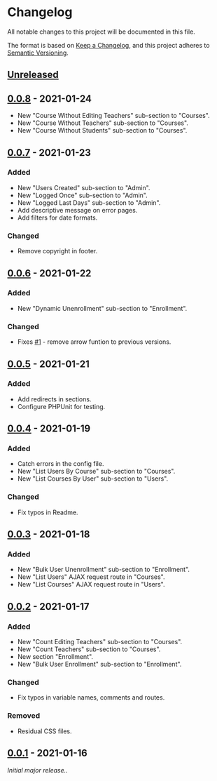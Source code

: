 # Changelog

All notable changes to this project will be documented in this file.

The format is based on [Keep a Changelog](https://keepachangelog.com/en/1.0.0/),
and this project adheres to [Semantic Versioning](https://semver.org/spec/v2.0.0.html).

## [Unreleased]

## [0.0.8] - 2021-01-24

-   New "Course Without Editing Teachers" sub-section to "Courses".
-   New "Course Without Teachers" sub-section to "Courses".
-   New "Course Without Students" sub-section to "Courses".

## [0.0.7] - 2021-01-23

### Added

-   New "Users Created" sub-section to "Admin".
-   New "Logged Once" sub-section to "Admin".
-   New "Logged Last Days" sub-section to "Admin".
-   Add descriptive message on error pages.
-   Add filters for date formats.

### Changed

-   Remove copyright in footer.

## [0.0.6] - 2021-01-22

### Added

-   New "Dynamic Unenrollment" sub-section to "Enrollment".

### Changed

-   Fixes [#1] - remove arrow funtion to previous versions.

## [0.0.5] - 2021-01-21

### Added

-   Add redirects in sections.
-   Configure PHPUnit for testing.

## [0.0.4] - 2021-01-19

### Added

-   Catch errors in the config file.
-   New "List Users By Course" sub-section to "Courses".
-   New "List Courses By User" sub-section to "Users".

### Changed

-   Fix typos in Readme.

## [0.0.3] - 2021-01-18

### Added

-   New "Bulk User Unenrollment" sub-section to "Enrollment".
-   New "List Users" AJAX request route in "Courses".
-   New "List Courses" AJAX request route in "Users".

## [0.0.2] - 2021-01-17

### Added

-   New "Count Editing Teachers" sub-section to "Courses".
-   New "Count Teachers" sub-section to "Courses".
-   New section "Enrollment".
-   New "Bulk User Enrollment" sub-section to "Enrollment".

### Changed

-   Fix typos in variable names, comments and routes.

### Removed

-   Residual CSS files.

## [0.0.1] - 2021-01-16

_Initial major release.._

[unreleased]: https://github.com/ManuelGil/alternate-admin/compare/v0.0.8...HEAD
[0.0.8]: https://github.com/ManuelGil/alternate-admin/compare/v0.0.7...v0.0.8
[0.0.7]: https://github.com/ManuelGil/alternate-admin/compare/v0.0.6...v0.0.7
[0.0.6]: https://github.com/ManuelGil/alternate-admin/compare/v0.0.5...v0.0.6
[#1]: https://github.com/ManuelGil/alternate-admin/issues/1
[0.0.5]: https://github.com/ManuelGil/alternate-admin/compare/v0.0.4...v0.0.5
[0.0.4]: https://github.com/ManuelGil/alternate-admin/compare/v0.0.3...v0.0.4
[0.0.3]: https://github.com/ManuelGil/alternate-admin/compare/v0.0.2...v0.0.3
[0.0.2]: https://github.com/ManuelGil/alternate-admin/compare/v0.0.1...v0.0.2
[0.0.1]: https://github.com/ManuelGil/alternate-admin/releases/tag/v0.0.1
